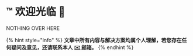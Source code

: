 # ™ 欢迎光临 👋

NOTHING OVER HERE





{% hint style="info" %}
**文章中所有内容与解决方案均属个人理解，若您存在任何疑问及意见，还请联系本人** [**✉️ 邮箱**](mailto:wyx.scottwu@gmail.com)**。**
{% endhint %}

